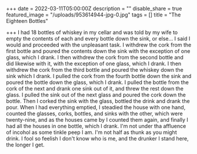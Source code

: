 +++
date = 2022-03-11T05:00:00Z
description = ""
disable_share = true
featured_image = "/uploads/953614944-jpg-0.jpg"
tags = []
title = "The Eighteen Bottles"

+++
I had 18 bottles of whiskey in my cellar and was told by my wife to empty the contents of each and every bottle down the sink, or else... I said I would and proceeded with the unpleasant task. I withdrew the cork from the first bottle and poured the contents down the sink with the exception of one glass, which I drank. I then withdrew the cork from the second bottle and did likewise with it, with the exception of one glass, which I drank. I then withdrew the cork from the third bottle and poured the whiskey down the sink which I drank. I pulled the cork from the fourth bottle down the sink and poured the bottle down the glass, which I drank. I pulled the bottle from the cork of the next and drank one sink out of it, and threw the rest down the glass. I pulled the sink out of the next glass and poured the cork down the bottle. Then I corked the sink with the glass, bottled the drink and drank the pour. When I had everything emptied, I steadied the house with one hand, counted the glasses, corks, bottles, and sinks with the other, which were twenty-nine, and as the houses came by I counted them again, and finally I had all the houses in one bottle, which I drank. I'm not under tha affluence of incohol as some tinkle peep I am. I'm not half as thunk as you might drink. I fool so feelish I don't know who is me, and the drunker I stand here, the longer I get.